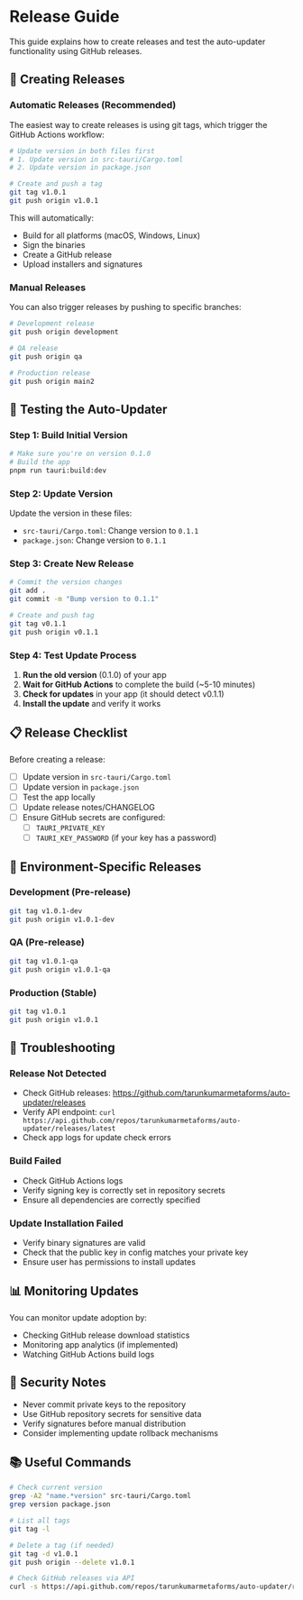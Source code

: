 # Release Guide

This guide explains how to create releases and test the auto-updater functionality using GitHub releases.

## 🚀 Creating Releases

### Automatic Releases (Recommended)

The easiest way to create releases is using git tags, which trigger the GitHub Actions workflow:

```bash
# Update version in both files first
# 1. Update version in src-tauri/Cargo.toml
# 2. Update version in package.json

# Create and push a tag
git tag v1.0.1
git push origin v1.0.1
```

This will automatically:
- Build for all platforms (macOS, Windows, Linux)
- Sign the binaries
- Create a GitHub release
- Upload installers and signatures

### Manual Releases

You can also trigger releases by pushing to specific branches:

```bash
# Development release
git push origin development

# QA release  
git push origin qa

# Production release
git push origin main2
```

## 🧪 Testing the Auto-Updater

### Step 1: Build Initial Version

```bash
# Make sure you're on version 0.1.0
# Build the app
pnpm run tauri:build:dev
```

### Step 2: Update Version

Update the version in these files:
- `src-tauri/Cargo.toml`: Change version to `0.1.1`
- `package.json`: Change version to `0.1.1`

### Step 3: Create New Release

```bash
# Commit the version changes
git add .
git commit -m "Bump version to 0.1.1"

# Create and push tag
git tag v0.1.1
git push origin v0.1.1
```

### Step 4: Test Update Process

1. **Run the old version** (0.1.0) of your app
2. **Wait for GitHub Actions** to complete the build (~5-10 minutes)
3. **Check for updates** in your app (it should detect v0.1.1)
4. **Install the update** and verify it works

## 📋 Release Checklist

Before creating a release:

- [ ] Update version in `src-tauri/Cargo.toml`
- [ ] Update version in `package.json`
- [ ] Test the app locally
- [ ] Update release notes/CHANGELOG
- [ ] Ensure GitHub secrets are configured:
  - [ ] `TAURI_PRIVATE_KEY`
  - [ ] `TAURI_KEY_PASSWORD` (if your key has a password)

## 🔧 Environment-Specific Releases

### Development (Pre-release)
```bash
git tag v1.0.1-dev
git push origin v1.0.1-dev
```

### QA (Pre-release)
```bash
git tag v1.0.1-qa
git push origin v1.0.1-qa
```

### Production (Stable)
```bash
git tag v1.0.1
git push origin v1.0.1
```

## 🐛 Troubleshooting

### Release Not Detected
- Check GitHub releases: https://github.com/tarunkumarmetaforms/auto-updater/releases
- Verify API endpoint: `curl https://api.github.com/repos/tarunkumarmetaforms/auto-updater/releases/latest`
- Check app logs for update check errors

### Build Failed
- Check GitHub Actions logs
- Verify signing key is correctly set in repository secrets
- Ensure all dependencies are correctly specified

### Update Installation Failed
- Verify binary signatures are valid
- Check that the public key in config matches your private key
- Ensure user has permissions to install updates

## 📊 Monitoring Updates

You can monitor update adoption by:
- Checking GitHub release download statistics
- Monitoring app analytics (if implemented)
- Watching GitHub Actions build logs

## 🔐 Security Notes

- Never commit private keys to the repository
- Use GitHub repository secrets for sensitive data
- Verify signatures before manual distribution
- Consider implementing update rollback mechanisms

## 📚 Useful Commands

```bash
# Check current version
grep -A2 "name.*version" src-tauri/Cargo.toml
grep version package.json

# List all tags
git tag -l

# Delete a tag (if needed)
git tag -d v1.0.1
git push origin --delete v1.0.1

# Check GitHub releases via API
curl -s https://api.github.com/repos/tarunkumarmetaforms/auto-updater/releases/latest | jq .tag_name
``` 